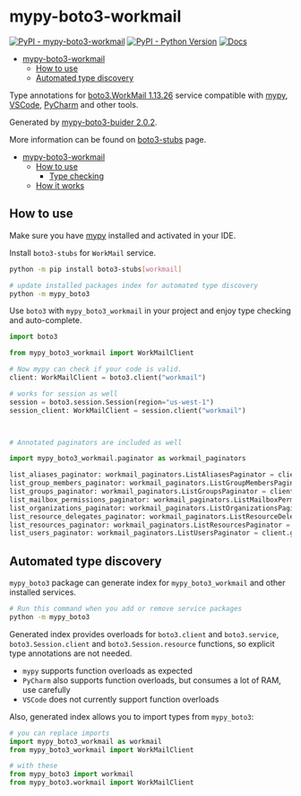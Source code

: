 # mypy-boto3-workmail

[![PyPI - mypy-boto3-workmail](https://img.shields.io/pypi/v/mypy-boto3-workmail.svg?color=blue)](https://pypi.org/project/mypy-boto3-workmail)
[![PyPI - Python Version](https://img.shields.io/pypi/pyversions/mypy-boto3-workmail.svg?color=blue)](https://pypi.org/project/mypy-boto3-workmail)
[![Docs](https://img.shields.io/readthedocs/mypy-boto3-builder.svg?color=blue)](https://mypy-boto3-builder.readthedocs.io/)

- [mypy-boto3-workmail](#mypy-boto3-workmail)
  - [How to use](#how-to-use)
  - [Automated type discovery](#automated-type-discovery)


Type annotations for
[boto3.WorkMail 1.13.26](https://boto3.amazonaws.com/v1/documentation/api/1.13.26/reference/services/workmail.html#WorkMail) service
compatible with [mypy](https://github.com/python/mypy), [VSCode](https://code.visualstudio.com/),
[PyCharm](https://www.jetbrains.com/pycharm/) and other tools.

Generated by [mypy-boto3-buider 2.0.2](https://github.com/vemel/mypy_boto3_builder).

More information can be found on [boto3-stubs](https://pypi.org/project/boto3-stubs/) page.

- [mypy-boto3-workmail](#mypy-boto3-workmail)
  - [How to use](#how-to-use)
    - [Type checking](#type-checking)
  - [How it works](#how-it-works)

## How to use

Make sure you have [mypy](https://github.com/python/mypy) installed and activated in your IDE.

Install `boto3-stubs` for `WorkMail` service.

```bash
python -m pip install boto3-stubs[workmail]

# update installed packages index for automated type discovery
python -m mypy_boto3
```

Use `boto3` with `mypy_boto3_workmail` in your project and enjoy type checking and auto-complete.

```python
import boto3

from mypy_boto3_workmail import WorkMailClient

# Now mypy can check if your code is valid.
client: WorkMailClient = boto3.client("workmail")

# works for session as well
session = boto3.session.Session(region="us-west-1")
session_client: WorkMailClient = session.client("workmail")



# Annotated paginators are included as well

import mypy_boto3_workmail.paginator as workmail_paginators

list_aliases_paginator: workmail_paginators.ListAliasesPaginator = client.get_paginator("list_aliases")
list_group_members_paginator: workmail_paginators.ListGroupMembersPaginator = client.get_paginator("list_group_members")
list_groups_paginator: workmail_paginators.ListGroupsPaginator = client.get_paginator("list_groups")
list_mailbox_permissions_paginator: workmail_paginators.ListMailboxPermissionsPaginator = client.get_paginator("list_mailbox_permissions")
list_organizations_paginator: workmail_paginators.ListOrganizationsPaginator = client.get_paginator("list_organizations")
list_resource_delegates_paginator: workmail_paginators.ListResourceDelegatesPaginator = client.get_paginator("list_resource_delegates")
list_resources_paginator: workmail_paginators.ListResourcesPaginator = client.get_paginator("list_resources")
list_users_paginator: workmail_paginators.ListUsersPaginator = client.get_paginator("list_users")
```

## Automated type discovery

`mypy_boto3` package can generate index for `mypy_boto3_workmail` and other installed services.

```bash
# Run this command when you add or remove service packages
python -m mypy_boto3
```

Generated index provides overloads for `boto3.client` and `boto3.service`,
`boto3.Session.client` and `boto3.Session.resource` functions,
so explicit type annotations are not needed.

- `mypy` supports function overloads as expected
- `PyCharm` also supports function overloads, but consumes a lot of RAM, use carefully
- `VSCode` does not currently support function overloads

Also, generated index allows you to import types from `mypy_boto3`:

```python
# you can replace imports
import mypy_boto3_workmail as workmail
from mypy_boto3_workmail import WorkMailClient

# with these
from mypy_boto3 import workmail
from mypy_boto3.workmail import WorkMailClient
```